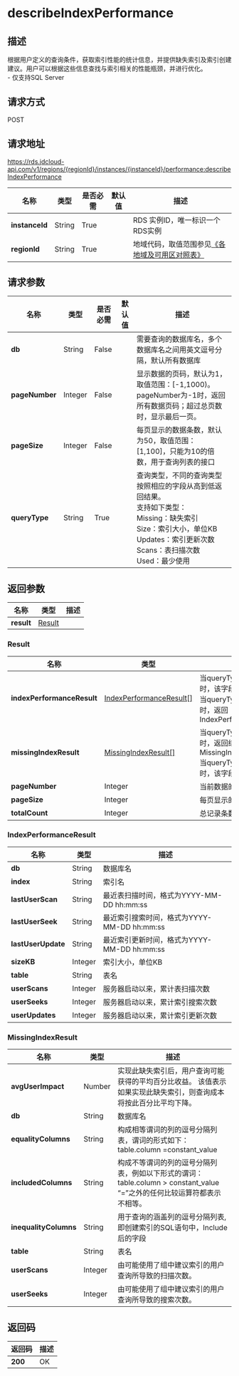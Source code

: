 # describeIndexPerformance


## 描述
根据用户定义的查询条件，获取索引性能的统计信息，并提供缺失索引及索引创建建议。用户可以根据这些信息查找与索引相关的性能瓶颈，并进行优化。<br>- 仅支持SQL Server

## 请求方式
POST

## 请求地址
https://rds.jdcloud-api.com/v1/regions/{regionId}/instances/{instanceId}/performance:describeIndexPerformance

|名称|类型|是否必需|默认值|描述|
|---|---|---|---|---|
|**instanceId**|String|True||RDS 实例ID，唯一标识一个RDS实例|
|**regionId**|String|True||地域代码，取值范围参见[《各地域及可用区对照表》](../Enum-Definitions/Regions-AZ.md)|

## 请求参数
|名称|类型|是否必需|默认值|描述|
|---|---|---|---|---|
|**db**|String|False||需要查询的数据库名，多个数据库名之间用英文逗号分隔，默认所有数据库|
|**pageNumber**|Integer|False||显示数据的页码，默认为1，取值范围：[-1,1000)。pageNumber为-1时，返回所有数据页码；超过总页数时，显示最后一页。|
|**pageSize**|Integer|False||每页显示的数据条数，默认为50，取值范围：[1,100]，只能为10的倍数，用于查询列表的接口|
|**queryType**|String|True||查询类型，不同的查询类型按照相应的字段从高到低返回结果。<br>支持如下类型：<br>Missing：缺失索引<br>Size：索引大小，单位KB<br>Updates：索引更新次数<br>Scans：表扫描次数<br>Used：最少使用<br>|


## 返回参数
|名称|类型|描述|
|---|---|---|
|**result**|[Result](##Result)||


### <a name="Result">Result</a>
|名称|类型|描述|
|---|---|---|
|**indexPerformanceResult**|[IndexPerformanceResult[]](##IndexPerformanceResult)|当queryType为Missing时，该字段为空<br>当queryType为其他值时，返回IndexPerformanceResult|
|**missingIndexResult**|[MissingIndexResult[]](##MissingIndexResult)|当queryType为Missing时，返回结果集为MissingIndexResult<br>当queryType为其他值时，该字段为空|
|**pageNumber**|Integer|当前数据的页码|
|**pageSize**|Integer|每页显示的数据条数|
|**totalCount**|Integer|总记录条数|
### <a name="IndexPerformanceResult">IndexPerformanceResult</a>
|名称|类型|描述|
|---|---|---|
|**db**|String|数据库名|
|**index**|String|索引名|
|**lastUserScan**|String|最近表扫描时间，格式为YYYY-MM-DD hh:mm:ss|
|**lastUserSeek**|String|最近索引搜索时间，格式为YYYY-MM-DD hh:mm:ss|
|**lastUserUpdate**|String|最近索引更新时间，格式为YYYY-MM-DD hh:mm:ss|
|**sizeKB**|Integer|索引大小，单位KB|
|**table**|String|表名|
|**userScans**|Integer|服务器启动以来，累计表扫描次数|
|**userSeeks**|Integer|服务器启动以来，累计索引搜索次数|
|**userUpdates**|Integer|服务器启动以来，累计索引更新次数|
### <a name="MissingIndexResult">MissingIndexResult</a>
|名称|类型|描述|
|---|---|---|
|**avgUserImpact**|Number|实现此缺失索引后，用户查询可能获得的平均百分比收益。 该值表示如果实现此缺失索引，则查询成本将按此百分比平均下降。|
|**db**|String|数据库名|
|**equalityColumns**|String|构成相等谓词的列的逗号分隔列表，谓词的形式如下：<br>table.column =constant_value|
|**includedColumns**|String|构成不等谓词的列的逗号分隔列表，例如以下形式的谓词：<br>table.column > constant_value<br>“=”之外的任何比较运算符都表示不相等。|
|**inequalityColumns**|String|用于查询的涵盖列的逗号分隔列表,即创建索引的SQL语句中，Include后的字段|
|**table**|String|表名|
|**userScans**|Integer|由可能使用了组中建议索引的用户查询所导致的扫描次数。|
|**userSeeks**|Integer|由可能使用了组中建议索引的用户查询所导致的搜索次数。|

## 返回码
|返回码|描述|
|---|---|
|**200**|OK|
